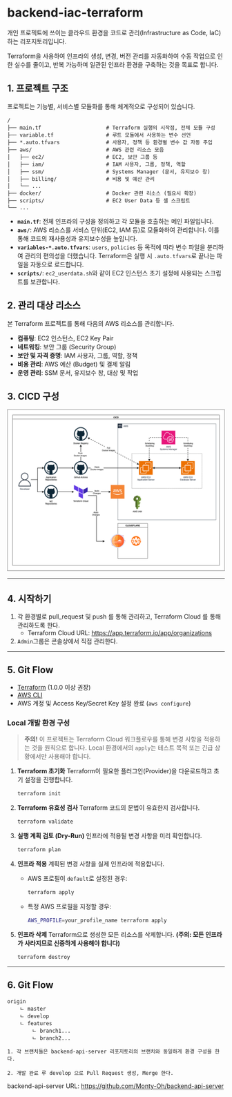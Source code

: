 # backend-iac-terraform
개인 프로젝트에 쓰이는 클라우드 환경을 코드로 관리(Infrastructure as Code, IaC)하는 리포지토리입니다.

Terraform을 사용하여 인프라의 생성, 변경, 버전 관리를 자동화하여 수동 작업으로 인한 실수를 줄이고, 반복 가능하며 일관된 인프라 환경을 구축하는 것을 목표로 합니다.

## 1. 프로젝트 구조

프로젝트는 기능별, 서비스별 모듈화를 통해 체계적으로 구성되어 있습니다.

```
/
├── main.tf                     # Terraform 실행의 시작점, 전체 모듈 구성
├── variable.tf                 # 루트 모듈에서 사용하는 변수 선언
├── *.auto.tfvars               # 사용자, 정책 등 환경별 변수 값 자동 주입
├── aws/                        # AWS 관련 리소스 모음
│   ├── ec2/                    # EC2, 보안 그룹 등
│   ├── iam/                    # IAM 사용자, 그룹, 정책, 역할
│   ├── ssm/                    # Systems Manager (문서, 유지보수 창)
│   ├── billing/                # 비용 및 예산 관리
│   └── ...
├── docker/                     # Docker 관련 리소스 (필요시 확장)
├── scripts/                    # EC2 User Data 등 셸 스크립트
└── ...
```

- **`main.tf`**: 전체 인프라의 구성을 정의하고 각 모듈을 호출하는 메인 파일입니다.
- **`aws/`**: AWS 리소스를 서비스 단위(EC2, IAM 등)로 모듈화하여 관리합니다. 이를 통해 코드의 재사용성과 유지보수성을 높입니다.
- **`variables-*.auto.tfvars`**: `users`, `policies` 등 목적에 따라 변수 파일을 분리하여 관리의 편의성을 더했습니다. Terraform은 실행 시 `.auto.tfvars`로 끝나는 파일을 자동으로 로드합니다.
- **`scripts/`**: `ec2_userdata.sh`와 같이 EC2 인스턴스 초기 설정에 사용되는 스크립트를 보관합니다.

## 2. 관리 대상 리소스

본 Terraform 프로젝트를 통해 다음의 AWS 리소스를 관리합니다.

- **컴퓨팅**: EC2 인스턴스, EC2 Key Pair
- **네트워킹**: 보안 그룹 (Security Group)
- **보안 및 자격 증명**: IAM 사용자, 그룹, 역할, 정책
- **비용 관리**: AWS 예산 (Budget) 및 결제 알림
- **운영 관리**: SSM 문서, 유지보수 창, 대상 및 작업

## 3. CICD 구성
![CICD](assets/cicd.drawio.png)

---
## 4. 시작하기
1. 각 환경별로 pull_request 및 push 를 통해 관리하고, Terraform Cloud 를 통해 관리하도록 한다.  
   - Terraform Cloud URL: https://app.terraform.io/app/organizations
2. `Admin`그룹은 콘솔상에서 직접 관리한다.

---
## 5. Git Flow

- [Terraform](https://www.terraform.io/downloads.html) (1.0.0 이상 권장)
- [AWS CLI](https://aws.amazon.com/cli/)
- AWS 계정 및 Access Key/Secret Key 설정 완료 (`aws configure`)

### Local 개발 환경 구성

> **주의!**
> 이 프로젝트는 Terraform Cloud 워크플로우를 통해 변경 사항을 적용하는 것을 원칙으로 합니다. Local 환경에서의 `apply`는 테스트 목적 또는 긴급 상황에서만 사용해야 합니다.

1.  **Terraform 초기화**
    Terraform이 필요한 플러그인(Provider)을 다운로드하고 초기 설정을 진행합니다.
    ```bash
    terraform init
    ```

2.  **Terraform 유효성 검사**
    Terraform 코드의 문법이 유효한지 검사합니다.
    ```bash
    terraform validate
    ```

3.  **실행 계획 검토 (Dry-Run)**
    인프라에 적용될 변경 사항을 미리 확인합니다.
    ```bash
    terraform plan
    ```

4.  **인프라 적용**
    계획된 변경 사항을 실제 인프라에 적용합니다.
    - AWS 프로필이 `default`로 설정된 경우:
      ```bash
      terraform apply
      ```
    - 특정 AWS 프로필을 지정할 경우:
      ```bash
      AWS_PROFILE=your_profile_name terraform apply
      ```

5.  **인프라 삭제**
    Terraform으로 생성한 모든 리소스를 삭제합니다. **(주의: 모든 인프라가 사라지므로 신중하게 사용해야 합니다)**
    ```bash
    terraform destroy
    ```

---
## 6. Git Flow 
```
origin
    ㄴ master
    ㄴ develop
    ㄴ features
        ㄴ branch1...
        ㄴ branch2...
```
```
1. 각 브랜치들은 backend-api-server 리포지토리의 브랜치와 동일하게 환경 구성을 한다.

2. 개발 완료 루 develop 으로 Pull Request 생성, Merge 한다.
```
backend-api-server URL: https://github.com/Monty-Oh/backend-api-server
